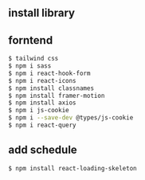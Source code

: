 ## install library

## forntend

```bash
$ tailwind css
$ npm i sass
$ npm i react-hook-form
$ npm i react-icons
$ npm install classnames
$ npm install framer-motion
$ npm install axios
$ npm i js-cookie
$ npm i --save-dev @types/js-cookie
$ npm i react-query
```

## add schedule

```bash
$ npm install react-loading-skeleton
```
